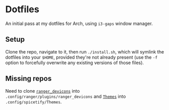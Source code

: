 # Dotfiles
An initial pass at my dotfiles for Arch, using `i3-gaps` window manager.

## Setup
Clone the repo, navigate to it, then run `./install.sh`, which will symlink the dotfiles into your `$HOME`, provided they're not already present (use the `-f` option to forcefully overwrite any existing versions of those files).

## Missing repos
Need to clone [`ranger_devicons`](https://github.com/alexanderjeurissen/ranger_devicons) into `.config/ranger/plugins/ranger_devicons` and [`Themes`](https://github.com/spicetify/spicetify-themes) into `.config/spicetify/Themes`.
